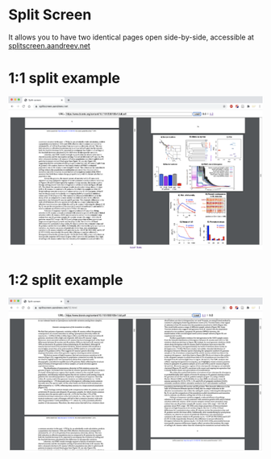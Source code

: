 # Split Screen

It allows you to have two identical pages open side-by-side, accessible at [splitscreen.aandreev.net](https://splitscreen.aandreev.net)

# 1:1 split example

![Example of 1:1 split](https://raw.githubusercontent.com/aandreev0/splitscreen/master/example-11.png)

# 1:2 split example

![Example of 1:2 split](https://raw.githubusercontent.com/aandreev0/splitscreen/master/example-12.png)

